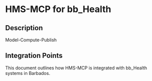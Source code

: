 # HMS-MCP for bb_Health

## Description

Model-Compute-Publish

## Integration Points

This document outlines how HMS-MCP is integrated with bb_Health systems in Barbados.
